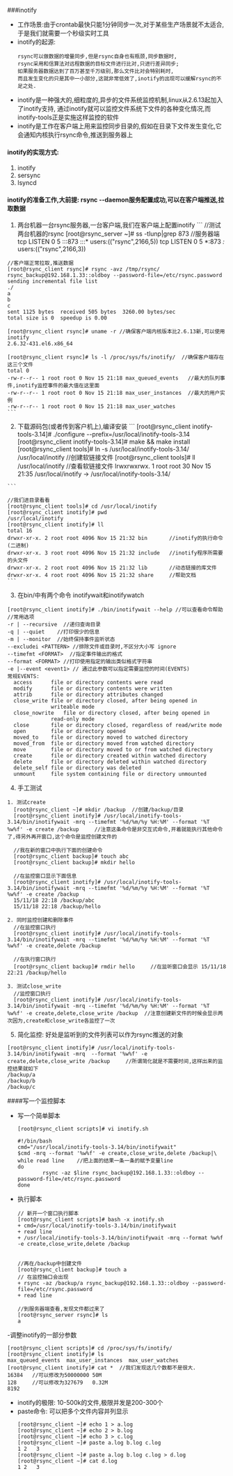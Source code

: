###inotify
- 工作场景:由于crontab最快只能1分钟同步一次,对于某些生产场景就不太适合,于是我们就需要一个秒级实时工具
- inotify的起源:
  ```
  rsync可以做数据的增量同步,但是rsync自身也有瓶颈,同步数据时,
  rsync采用和信算法对远程数据的目标文件进行比对,只进行差异同步;
  如果服务器数据达到了百万甚至千万级别,那么文件比对会特别耗时,
  而且发生变化的只是其中一小部分,这就非常低效了,inotify的出现可以缓解rsync的不足之处.
  ```
- inotify是一种强大的,细粒度的,异步的文件系统监控机制,linux从2.6.13起加入了inotify支持,
  通过inotify就可以监控文件系统下文件的各种变化情况,而inotify-tools正是实施这样监控的软件
- inotify是工作在客户端上用来监控同步目录的,假如在目录下文件发生变化,它会通知内核执行rsync命令,推送到服务器上
#### inotify的实现方式:
  1. inotify
  2. sersync
  3. lsyncd
#### inotify的准备工作,大前提: rsync --daemon服务配置成功,可以在客户端推送,拉取数据
  1. 两台机器一台rsync服务器,一台客户端,我们在客户端上配置inotify
    ```
    //测试两台机器的rsync
    [root@rsync_server ~]# ss -tlunp|grep 873   //服务器端
    tcp    LISTEN     0      5                     :::873                  :::*      users:(("rsync",2166,5))
    tcp    LISTEN     0      5                      *:873                   *:*      users:(("rsync",2166,3))

    //客户端正常拉取,推送数据
    [root@rsync_client rsync]# rsync -avz /tmp/rsync/ rsync_backup@192.168.1.33::oldboy --password-file=/etc/rsync.password
    sending incremental file list
    ./
    a
    b
    c
    sent 1125 bytes  received 505 bytes  3260.00 bytes/sec
    total size is 0  speedup is 0.00

    [root@rsync_client rsync]# uname -r //确保客户端内核版本比2.6.13新,可以使用inotify
    2.6.32-431.el6.x86_64

    [root@rsync_client rsync]# ls -l /proc/sys/fs/inotify/  //确保客户端存在这三个文件
    total 0
    -rw-r--r-- 1 root root 0 Nov 15 21:18 max_queued_events   //最大的队列事件,inotify监控事件的最大值在这里面
    -rw-r--r-- 1 root root 0 Nov 15 21:18 max_user_instances  //最大的用户实例
    -rw-r--r-- 1 root root 0 Nov 15 21:18 max_user_watches
    ```
  2. 下载源码包(或者传到客户机上),编译安装
    ```
    [root@rsync_client inotify-tools-3.14]# ./configure --prefix=/usr/local/inotify-tools-3.14
    [root@rsync_client inotify-tools-3.14]# make && make install
    [root@rsync_client tools]# ln -s /usr/local/inotify-tools-3.14/ /usr/local/inotify  //创建软链接文件
    [root@rsync_client tools]# ll /usr/local/inotify  //查看软链接文件
    lrwxrwxrwx. 1 root root 30 Nov 15 21:35 /usr/local/inotify -> /usr/local/inotify-tools-3.14/

    ```

    //我们进目录看看
    [root@rsync_client tools]# cd /usr/local/inotify
    [root@rsync_client inotify]# pwd
    /usr/local/inotify
    [root@rsync_client inotify]# ll
    total 16
    drwxr-xr-x. 2 root root 4096 Nov 15 21:32 bin       //inotify的执行命令(二进制)
    drwxr-xr-x. 3 root root 4096 Nov 15 21:32 include   //inotify程序所需要的头文件
    drwxr-xr-x. 2 root root 4096 Nov 15 21:32 lib       //动态链接的库文件
    drwxr-xr-x. 4 root root 4096 Nov 15 21:32 share     //帮助文档
    ```

  3. 在bin/中有两个命令 inotifywait和inotifywatch
  ```
  [root@rsync_client inotify]# ./bin/inotifywait --help //可以查看命令帮助
  //常用选项
  -r | --recursive  //递归查询目录
  -q | --quiet    //打印很少的信息
  -m | --monitor  //始终保持事件监听状态
  --excludei <PATTERN> //排除文件或目录时,不区分大小写 ignore
  --timefmt <FORMAT>  //指定事件输出的格式
  --format <FORMAT> //打印使用指定的输出类似格式字符串
  -e |--event <event1> // 通过此参数可以指定需要监控的时间(EVENTS)
  常规EVENTS:
  	access		file or directory contents were read
  	modify		file or directory contents were written
  	attrib		file or directory attributes changed
  	close_write	file or directory closed, after being opened in
  	           	writeable mode
  	close_nowrite	file or directory closed, after being opened in
  	           	read-only mode
  	close		file or directory closed, regardless of read/write mode
  	open		file or directory opened
  	moved_to	file or directory moved to watched directory
  	moved_from	file or directory moved from watched directory
  	move		file or directory moved to or from watched directory
  	create		file or directory created within watched directory
  	delete		file or directory deleted within watched directory
  	delete_self	file or directory was deleted
  	unmount		file system containing file or directory unmounted
  ```

  4. 手工测试
  ```
  1. 测试create
    [root@rsync_client ~]# mkdir /backup  //创建/backup/目录
    [root@rsync_client inotify]# /usr/local/inotify-tools-3.14/bin/inotifywait -mrq --timefmt '%d/%m/%y %H:%M' --format '%T %w%f' -e create /backup     //注意这条命令是非交互式命令,开着就能执行其他命令了,得另外再开窗口,这个命令是监控创建文件的

    //我在新的窗口中执行下面的创建命令
    [root@rsync_client backup]# touch abc
    [root@rsync_client backup]# mkdir hello

    //在监控窗口显示下面信息
    [root@rsync_client inotify]# /usr/local/inotify-tools-3.14/bin/inotifywait -mrq --timefmt '%d/%m/%y %H:%M' --format '%T %w%f' -e create /backup
    15/11/18 22:18 /backup/abc
    15/11/18 22:18 /backup/hello

  2. 同时监控创建和删除事件
    //在监控窗口执行
    [root@rsync_client inotify]# /usr/local/inotify-tools-3.14/bin/inotifywait -mrq --timefmt '%d/%m/%y %H:%M' --format '%T %w%f' -e create,delete /backup

    //在执行窗口执行
    [root@rsync_client backup]# rmdir hello     //在监听窗口会显示 15/11/18 22:21 /backup/hello

  3. 测试close_write
    //监控窗口执行
    [root@rsync_client inotify]# /usr/local/inotify-tools-3.14/bin/inotifywait -mrq --timefmt '%d/%m/%y %H:%M' --format '%T %w%f' -e create,delete,close_write /backup  //注意创建新文件的时候会显示两次因为,create和close_write各监控了一次
  ```

  5. 简化监控: 好处是监听到的文件列表可以作为rsync推送的对象
  ```
  [root@rsync_client inotify]# /usr/local/inotify-tools-3.14/bin/inotifywait -mrq  --format '%w%f' -e create,delete,close_write /backup     //所谓简化就是不需要时间,这样出来的监控结果就如下
  /backup/a
  /backup/b
  /backup/c
  ```
####写一个监控脚本
- 写一个简单脚本
  ```
  [root@rsync_client scripts]# vi inotify.sh

  #!/bin/bash
  cmd="/usr/local/inotify-tools-3.14/bin/inotifywait"
  $cmd -mrq --format '%w%f' -e create,close_write,delete /backup|\
  while read line    //把上面的结果一条一条的赋予变量line
  do
          rsync -az $line rsync_backup@192.168.1.33::oldboy --password-file=/etc/rsync.password
  done
  ```
- 执行脚本
  ```
  // 新开一个窗口执行脚本
  [root@rsync_client scripts]# bash -x inotify.sh
  + cmd=/usr/local/inotify-tools-3.14/bin/inotifywait
  + read line
  + /usr/local/inotify-tools-3.14/bin/inotifywait -mrq --format %w%f -e create,close_write,delete /backup


  //再在/backup中创建文件
  [root@rsync_client backup]# touch a
  // 在监控抽口会出现
  + rsync -az /backup/a rsync_backup@192.168.1.33::oldboy --password-file=/etc/rsync.password
  + read line

  //到服务器端查看,发现文件都过来了
  [root@rsync_server rsync]# ls
  a
  ```

-调整inotify的一部分参数
  ```
  [root@rsync_client scripts]# cd /proc/sys/fs/inotify/
  [root@rsync_client inotify]# ls
  max_queued_events  max_user_instances  max_user_watches
  [root@rsync_client inotify]# cat *  //我们发现这几个数都不是很大.
  16384   //可以修改为50000000 50M
  128     //可以修改为327679   0.32M
  8192
  ```
- inotify的极限: 10-500k的文件,极限并发是200-300个
- paste命令: 可以把多个文件内容并列显示
  ```
  [root@rsync_client ~]# echo 1 > a.log
  [root@rsync_client ~]# echo 2 > b.log
  [root@rsync_client ~]# echo 3 > c.log
  [root@rsync_client ~]# paste a.log b.log c.log
  1	2	3
  [root@rsync_client ~]# paste a.log b.log c.log > d.log
  [root@rsync_client ~]# cat d.log
  1	2	3
  ```
